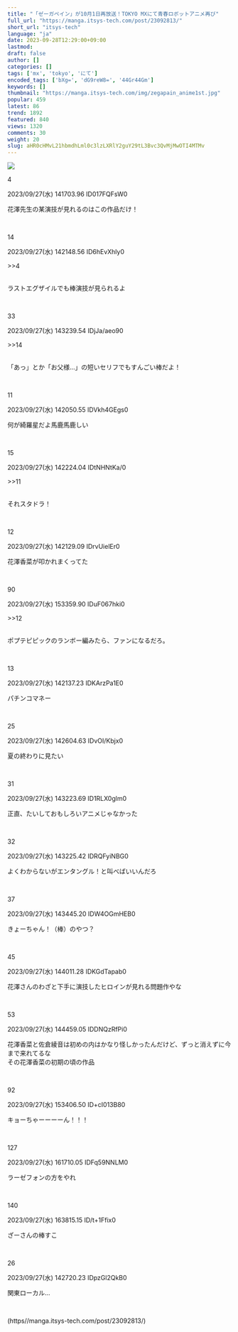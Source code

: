 ```yaml
---
title: "「ゼーガペイン」が10月1日再放送！TOKYO MXにて青春ロボットアニメ再び"
full_url: "https://manga.itsys-tech.com/post/23092813/"
short_url: "itsys-tech"
language: "ja"
date: 2023-09-28T12:29:00+09:00
lastmod: 
draft: false
author: []
categories: []
tags: ['mx', 'tokyo', 'にて']
encoded_tags: ['bXg=', 'dG9reW8=', '44Gr44Gm']
keywords: []
thumbnail: "https://manga.itsys-tech.com/img/zegapain_anime1st.jpg"
popular: 459
latest: 86
trend: 1892
featured: 840
views: 1320
comments: 30
weight: 20
slug: aHR0cHMvL21hbmdhLml0c3lzLXRlY2guY29tL3Bvc3QvMjMwOTI4MTMv
---
```


![](https://manga.itsys-tech.com/img/zegapain_anime1st.jpg)

<div><p class='t_h'>4 <p>2023/09/27(水) 141703.96 ID017FQFsW0</p></p><p class='t_b'>花澤先生の某演技が見れるのはこの作品だけ！</p><br><p class='t_h t_i'>14 <p>2023/09/27(水) 142148.56 ID6hEvXhly0</p></p><p class='t_b t_i'><p class='anchor'>>>4</p><br>ラストエグザイルでも棒演技が見られるよ</p><br><p class='t_h t_i'>33 <p>2023/09/27(水) 143239.54 IDjJa/aeo90</p></p><p class='t_b t_i'><p class='anchor'>>>14</p><br>「あっ」とか「お父様…」の短いセリフでもすんごい棒だよ！</p><br><p class='t_h'>11 <p>2023/09/27(水) 142050.55 IDVkh4GEgs0</p></p><p class='t_b'>何が綺羅星だよ馬鹿馬鹿しい</p><br><p class='t_h t_i'>15 <p>2023/09/27(水) 142224.04 IDtNHNtKa/0</p></p><p class='t_b t_i'><p class='anchor'>>>11</p><br>それスタドラ！</p><br><p class='t_h'>12 <p>2023/09/27(水) 142129.09 IDrvUielEr0</p></p><p class='t_b'>花澤香菜が叩かれまくってた</p><br><p class='t_h t_i'>90 <p>2023/09/27(水) 153359.90 IDuF067hki0</p></p><p class='t_b t_i'><p class='anchor'>>>12</p><br>ポプテピピックのランボー編みたら、ファンになるだろ。</p><br><p class='t_h'>13 <p>2023/09/27(水) 142137.23 IDKArzPa1E0</p></p><p class='t_b'>パチンコマネー</p><br><p class='t_h'>25 <p>2023/09/27(水) 142604.63 IDvOI/Kbjx0</p></p><p class='t_b'>夏の終わりに見たい</p><br><p class='t_h'>31 <p>2023/09/27(水) 143223.69 ID1RLX0glm0</p></p><p class='t_b'>正直、たいしておもしろいアニメじゃなかった</p><br><p class='t_h'>32 <p>2023/09/27(水) 143225.42 IDRQFyiNBG0</p></p><p class='t_b'>よくわからないがエンタングル！と叫べばいいんだろ</p><br><p class='t_h'>37 <p>2023/09/27(水) 143445.20 IDW4OGmHEB0</p></p><p class='t_b'>きょーちゃん！（棒）のやつ？</p><br><p class='t_h'>45 <p>2023/09/27(水) 144011.28 IDKGdTapab0</p></p><p class='t_b'>花澤さんのわざと下手に演技したヒロインが見れる問題作やな</p><br><p class='t_h'>53 <p>2023/09/27(水) 144459.05 IDDNQzRfPi0</p></p><p class='t_b'>花澤香菜と佐倉綾音は初めの内はかなり怪しかったんだけど、ずっと消えずに今まで来れてるな<br>その花澤香菜の初期の頃の作品</p><br><p class='t_h'>92 <p>2023/09/27(水) 153406.50 ID+cI013B80</p></p><p class='t_b'>キョーちゃーーーーん！！！</p><br><p class='t_h'>127 <p>2023/09/27(水) 161710.05 IDFq59NNLM0</p></p><p class='t_b'>ラーゼフォンの方をやれ</p><br><p class='t_h'>140 <p>2023/09/27(水) 163815.15 ID/t+1Ffix0</p></p><p class='t_b'>ざーさんの棒すこ</p><br><p class='t_h'>26 <p>2023/09/27(水) 142720.23 IDpzGl2QkB0</p></p><p class='t_b'>関東ローカル…</p><br></div>

(https//manga.itsys-tech.com/post/23092813/)
